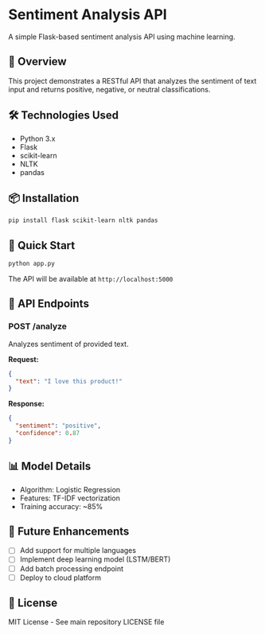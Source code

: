 # Sentiment Analysis API

A simple Flask-based sentiment analysis API using machine learning.

## 🎯 Overview

This project demonstrates a RESTful API that analyzes the sentiment of text input and returns positive, negative, or neutral classifications.

## 🛠️ Technologies Used

- Python 3.x
- Flask
- scikit-learn
- NLTK
- pandas

## 📦 Installation

```bash
pip install flask scikit-learn nltk pandas
```

## 🚀 Quick Start

```bash
python app.py
```

The API will be available at `http://localhost:5000`

## 📡 API Endpoints

### POST /analyze
Analyzes sentiment of provided text.

**Request:**
```json
{
  "text": "I love this product!"
}
```

**Response:**
```json
{
  "sentiment": "positive",
  "confidence": 0.87
}
```

## 📊 Model Details

- Algorithm: Logistic Regression
- Features: TF-IDF vectorization
- Training accuracy: ~85%

## 🔮 Future Enhancements

- [ ] Add support for multiple languages
- [ ] Implement deep learning model (LSTM/BERT)
- [ ] Add batch processing endpoint
- [ ] Deploy to cloud platform

## 📝 License

MIT License - See main repository LICENSE file
